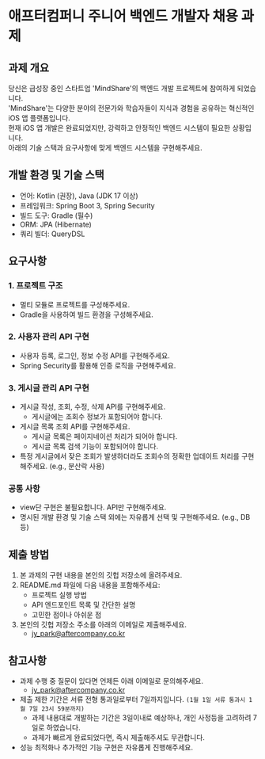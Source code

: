 # 애프터컴퍼니 주니어 백엔드 개발자 채용 과제

## 과제 개요

당신은 급성장 중인 스타트업 'MindShare'의 백엔드 개발 프로젝트에 참여하게 되었습니다.\
'MindShare'는 다양한 분야의 전문가와 학습자들이 지식과 경험을 공유하는 혁신적인 iOS 앱 플랫폼입니다.\
현재 iOS 앱 개발은 완료되었지만, 강력하고 안정적인 백엔드 시스템이 필요한 상황입니다.\
아래의 기술 스택과 요구사항에 맞게 백엔드 시스템을 구현해주세요.

## 개발 환경 및 기술 스택

- 언어: Kotlin (권장), Java (JDK 17 이상)
- 프레임워크: Spring Boot 3, Spring Security
- 빌드 도구: Gradle (필수)
- ORM: JPA (Hibernate)
- 쿼리 빌더: QueryDSL

## 요구사항

### 1. 프로젝트 구조
- 멀티 모듈로 프로젝트를 구성해주세요.
- Gradle을 사용하여 빌드 환경을 구성해주세요.

### 2. 사용자 관리 API 구현
- 사용자 등록, 로그인, 정보 수정 API를 구현해주세요.
- Spring Security를 활용해 인증 로직을 구현해주세요.

### 3. 게시글 관리 API 구현
- 게시글 작성, 조회, 수정, 삭제 API를 구현해주세요.
  - 게시글에는 조회수 정보가 포함되어야 합니다.
- 게시글 목록 조회 API를 구현해주세요.
  - 게시글 목록은 페이지네이션 처리가 되어야 합니다.
  - 게시글 목록 검색 기능이 포함되어야 합니다.
- 특정 게시글에서 잦은 조회가 발생하더라도 조회수의 정확한 업데이트 처리를 구현해주세요. (e.g., 분산락 사용)

### 공통 사항
- view단 구현은 불필요합니다. API만 구현해주세요.
- 명시된 개발 환경 및 기술 스택 외에는 자유롭게 선택 및 구현해주세요. (e.g., DB 등)

## 제출 방법

1. 본 과제의 구현 내용을 본인의 깃헙 저장소에 올려주세요.
2. README.md 파일에 다음 내용을 포함해주세요:
   - 프로젝트 실행 방법
   - API 엔드포인트 목록 및 간단한 설명
   - 고민한 점이나 아쉬운 점
3. 본인의 깃헙 저장소 주소를 아래의 이메일로 제출해주세요.
   - <jy_park@aftercompany.co.kr>

## 참고사항

- 과제 수행 중 질문이 있다면 언제든 아래 이메일로 문의해주세요.
  - <jy_park@aftercompany.co.kr>
- 제출 제한 기간은 서류 전형 통과일로부터 7일까지입니다. `(1월 1일 서류 통과시 1월 7일 23시 59분까지)`
  - 과제 내용대로 개발하는 기간은 3일이내로 예상하나, 개인 사정등을 고려하려 7일로 하였습니다.
  - 과제가 빠르게 완료되었다면, 즉시 제출해주셔도 무관합니다.
- 성능 최적화나 추가적인 기능 구현은 자유롭게 진행해주세요.
